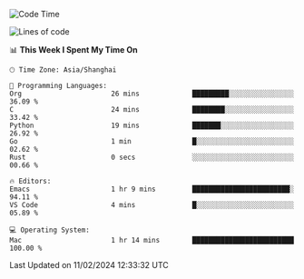 <!--START_SECTION:waka-->
![Code Time](http://img.shields.io/badge/Code%20Time-1%2C792%20hrs%204%20mins-blue)

![Lines of code](https://img.shields.io/badge/From%20Hello%20World%20I%27ve%20Written-288.0%20thousand%20lines%20of%20code-blue)

📊 **This Week I Spent My Time On** 

```text
🕑︎ Time Zone: Asia/Shanghai

💬 Programming Languages: 
Org                      26 mins             █████████░░░░░░░░░░░░░░░░   36.09 % 
C                        24 mins             ████████░░░░░░░░░░░░░░░░░   33.42 % 
Python                   19 mins             ███████░░░░░░░░░░░░░░░░░░   26.92 % 
Go                       1 min               █░░░░░░░░░░░░░░░░░░░░░░░░   02.62 % 
Rust                     0 secs              ░░░░░░░░░░░░░░░░░░░░░░░░░   00.66 % 

🔥 Editors: 
Emacs                    1 hr 9 mins         ████████████████████████░   94.11 % 
VS Code                  4 mins              █░░░░░░░░░░░░░░░░░░░░░░░░   05.89 % 

💻 Operating System: 
Mac                      1 hr 14 mins        █████████████████████████   100.00 % 
```


 Last Updated on 11/02/2024 12:33:32 UTC
<!--END_SECTION:waka-->
